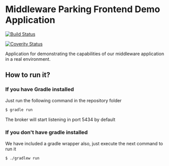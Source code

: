 # Middleware Parking Frontend Demo Application

[![Build Status](https://travis-ci.org/POPBL-6/front-end.svg?branch=master)](https://travis-ci.org/POPBL-6/front-end)

[![Coverity Status](https://scan.coverity.com/projects/8905/badge.svg)](https://scan.coverity.com/projects/popbl-6-front-end)

Application for demonstrating the capabilities of our middleware application in a real environment.

## How to run it?
### If you have Gradle installed
Just run the following command in the repository folder
```sh
$ gradle run
```
The broker will start listening in port 5434 by default

### If you don't have gradle installed
We have included a gradle wrapper also, just execute the next command to run it
```sh
$ ./gradlew run
```
 
